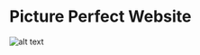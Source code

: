 # Picture Perfect Website

![alt text](https://github.com/Goldyga/website-Perfect-Picture_PSD/blob/master/imageMin/Perfect.png?raw=true)
